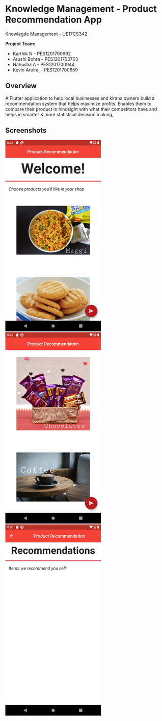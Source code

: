# Knowledge Management - Product Recommendation App

Knowlegde Management - UE17CS342

**Project Team:**
- Karthik N - PES1201700692
- Arushi Bohra - PES1201700703
- Nahusha A - PES1201700044
- Kevin Arulraj - PES1201700659

## Overview
A Flutter application to help local businesses and kirana owners build a recommendation system that helps maximize profits. Enables them to compare their product in hindsight with what their competitors have and helps in smarter & more statistical decision making,

## Screenshots
<img src="assets/Screenshot_1586098600.png" width="300" height="600">
<img src="assets/Screenshot_1586098612.png" width="300" height="600">
<img src="assets/Screenshot_1586098617.png" width="300" height="600">
